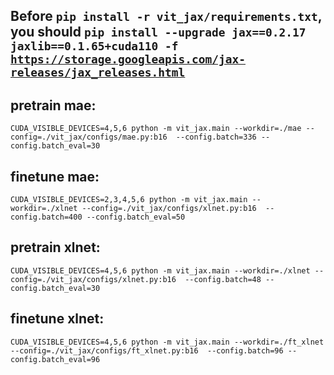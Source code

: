 ## Before <code>pip install -r vit_jax/requirements.txt</code>, you should <code>pip install --upgrade jax==0.2.17 jaxlib==0.1.65+cuda110 -f https://storage.googleapis.com/jax-releases/jax_releases.html</code>


## pretrain mae:  
```
CUDA_VISIBLE_DEVICES=4,5,6 python -m vit_jax.main --workdir=./mae --config=./vit_jax/configs/mae.py:b16  --config.batch=336 --config.batch_eval=30 
```

## finetune mae:  
```
CUDA_VISIBLE_DEVICES=2,3,4,5,6 python -m vit_jax.main --workdir=./xlnet --config=./vit_jax/configs/xlnet.py:b16  --config.batch=400 --config.batch_eval=50
```

## pretrain xlnet:  
```
CUDA_VISIBLE_DEVICES=4,5,6 python -m vit_jax.main --workdir=./xlnet --config=./vit_jax/configs/xlnet.py:b16  --config.batch=48 --config.batch_eval=30
```

## finetune xlnet:  
```
CUDA_VISIBLE_DEVICES=4,5,6 python -m vit_jax.main --workdir=./ft_xlnet --config=./vit_jax/configs/ft_xlnet.py:b16  --config.batch=96 --config.batch_eval=96
```
